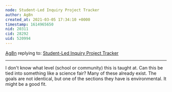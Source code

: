 ```yaml
---
node: Student-Led Inquiry Project Tracker
author: Ag8n
created_at: 2021-03-05 17:34:10 +0000
timestamp: 1614965650
nid: 20311
cid: 28292
uid: 520994
---
```




[Ag8n](../profile/Ag8n) replying to: [Student-Led Inquiry Project Tracker](../notes/mimiss/07-25-2019/student-led-inquiry-project-tracker)

----
I don't know what level (school or community) this is taught at. Can this be tied into something like a science fair?  Many of these already exist.  The goals are not identical, but one of the sections they have is environmental.  It might be a good fit.  